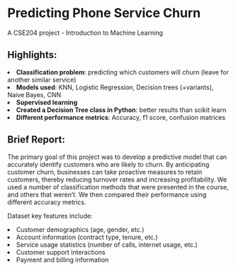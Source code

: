 <h1>Predicting Phone Service Churn</h1>
<p>A CSE204 project - Introduction to Machine Learning</p>

<h2>
Highlights:
</h2>

<li><b>Classification problem</b>: predicting which customers will churn (leave for another similar service)</li>
<li><b>Models used</b>: KNN, Logistic Regression, Decision trees (+variants), Naive Bayes, CNN</li>
<li><b>Supervised learning</b></li>
<li><b>Created a Decision Tree class in Python</b>: better results than scikit learn</li>
<li><b>Different performance metrics</b>: Accuracy, f1 score, confusion matrices</li>

<h2>
Brief Report:
</h2>
The primary goal of this project was to develop a predictive model that can accurately identify customers who are likely to churn. By anticipating customer churn, businesses can take proactive measures to retain customers, thereby reducing turnover rates and increasing profitability.
We used a number of classification methods that were presented in the course, and others that weren’t. We then compared their performance using different accuracy metrics.

Dataset key features include:
<li>Customer demographics (age, gender, etc.)</li>
<li>Account information (contract type, tenure, etc.)</li>
<li>Service usage statistics (number of calls, internet usage, etc.)</li>
<li>Customer support interactions</li>
<li>Payment and billing information</li>
